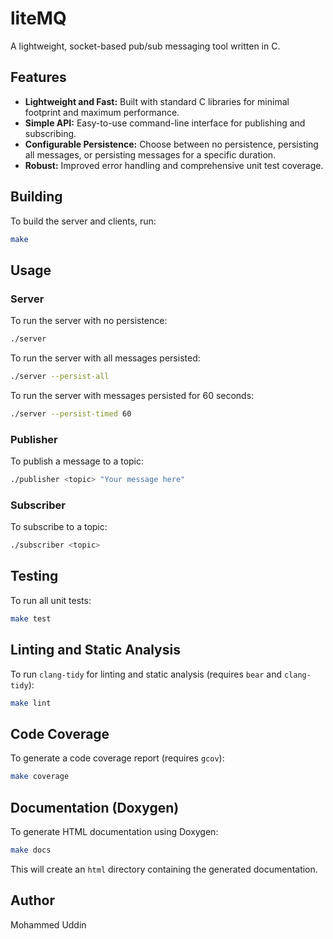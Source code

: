 # liteMQ

A lightweight, socket-based pub/sub messaging tool written in C.

## Features

*   **Lightweight and Fast:** Built with standard C libraries for minimal footprint and maximum performance.
*   **Simple API:** Easy-to-use command-line interface for publishing and subscribing.
*   **Configurable Persistence:** Choose between no persistence, persisting all messages, or persisting messages for a specific duration.
*   **Robust:** Improved error handling and comprehensive unit test coverage.

## Building

To build the server and clients, run:

```bash
make
```

## Usage

### Server

To run the server with no persistence:

```bash
./server
```

To run the server with all messages persisted:

```bash
./server --persist-all
```

To run the server with messages persisted for 60 seconds:

```bash
./server --persist-timed 60
```

### Publisher

To publish a message to a topic:

```bash
./publisher <topic> "Your message here"
```

### Subscriber

To subscribe to a topic:

```bash
./subscriber <topic>
```

## Testing

To run all unit tests:

```bash
make test
```

## Linting and Static Analysis

To run `clang-tidy` for linting and static analysis (requires `bear` and `clang-tidy`):

```bash
make lint
```

## Code Coverage

To generate a code coverage report (requires `gcov`):

```bash
make coverage
```

## Documentation (Doxygen)

To generate HTML documentation using Doxygen:

```bash
make docs
```

This will create an `html` directory containing the generated documentation.

## Author

Mohammed Uddin